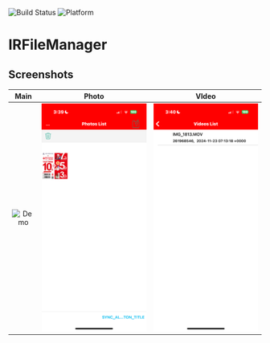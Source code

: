 ![Build Status](https://img.shields.io/badge/build-%20passing%20-brightgreen.svg)
![Platform](https://img.shields.io/badge/Platform-%20iOS%20-blue.svg)

# IRFileManager 

## Screenshots
|Main|Photo|VIdeo|
|:---:|:---:|:---:|
|![Demo](./ScreenShots/demo1.PNG)|![Demo](./ScreenShots/demo2.PNG)|![Demo](./ScreenShots/demo3.PNG)|
